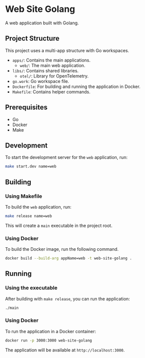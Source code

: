 # Web Site Golang

A web application built with Golang.

## Project Structure

This project uses a multi-app structure with Go workspaces.
-   `apps/`: Contains the main applications.
    -   `web/`: The main web application.
-   `libs/`: Contains shared libraries.
    -   `otel/`: Library for OpenTelemetry.
-   `go.work`: Go workspace file.
-   `Dockerfile`: For building and running the application in Docker.
-   `Makefile`: Contains helper commands.

## Prerequisites

-   Go
-   Docker
-   Make

## Development

To start the development server for the `web` application, run:

```sh
make start.dev name=web
```

## Building

### Using Makefile

To build the `web` application, run:

```sh
make release name=web
```
This will create a `main` executable in the project root.

### Using Docker

To build the Docker image, run the following command.

```sh
docker build --build-arg appName=web -t web-site-golang .
```

## Running

### Using the executable

After building with `make release`, you can run the application:

```sh
./main
```

### Using Docker

To run the application in a Docker container:

```sh
docker run -p 3000:3000 web-site-golang
```

The application will be available at `http://localhost:3000`.
